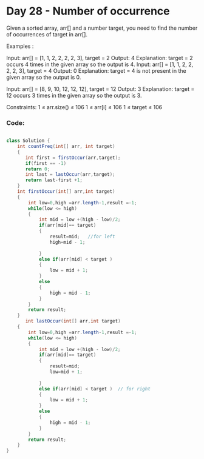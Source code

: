 # Day 28 - Number of occurrence

Given a sorted array, arr[] and a number target, you need to find the number of occurrences of target in arr[]. 

Examples :

Input: arr[] = [1, 1, 2, 2, 2, 2, 3], target = 2
Output: 4
Explanation: target = 2 occurs 4 times in the given array so the output is 4.
Input: arr[] = [1, 1, 2, 2, 2, 2, 3], target = 4
Output: 0
Explanation: target = 4 is not present in the given array so the output is 0.

Input: arr[] = [8, 9, 10, 12, 12, 12], target = 12
Output: 3
Explanation: target = 12 occurs 3 times in the given array so the output is 3.

Constraints:
1 ≤ arr.size() ≤ 106
1 ≤ arr[i] ≤ 106
1 ≤ target ≤ 106

### Code:
```java

class Solution {
    int countFreq(int[] arr, int target) 
    {
       int first = firstOccur(arr,target);
       if(first == -1)
       return 0;
       int last = lastOccur(arr,target);
       return last-first +1;
    }
    int firstOccur(int[] arr,int target)
    {
        int low=0,high =arr.length-1,result =-1;
        while(low <= high)
        {
            int mid = low +(high - low)/2;
            if(arr[mid]== target)
            {
                result=mid;   //for left 
                high=mid - 1;
                
            }
            else if(arr[mid] < target )
            {
                low = mid + 1;
            }
            else
            {
                high = mid - 1;
            }
        }
        return result;
    }
       int lastOccur(int[] arr,int target)
    {
        int low=0,high =arr.length-1,result =-1;
        while(low <= high)
        {
            int mid = low +(high - low)/2;
            if(arr[mid]== target)
            {
                result=mid;
                low=mid + 1;
                
            }
            else if(arr[mid] < target )  // for right
            {
                low = mid + 1;
            }
            else
            {
                high = mid - 1;
            }
        }
        return result;
    }
}

```
